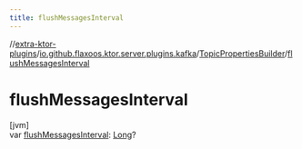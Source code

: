 ```yaml
---
title: flushMessagesInterval
---
```

//[extra-ktor-plugins](../../../index.md)/[io.github.flaxoos.ktor.server.plugins.kafka](../index.md)/[TopicPropertiesBuilder](index.md)/[flushMessagesInterval](flush-messages-interval.md)



# flushMessagesInterval



[jvm]\
var [flushMessagesInterval](flush-messages-interval.md): [Long](https://kotlinlang.org/api/latest/jvm/stdlib/kotlin/-long/index.md)?




